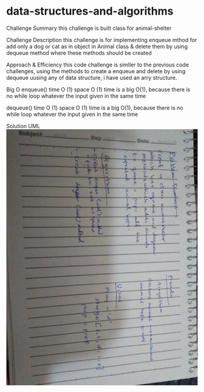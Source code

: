 # data-structures-and-algorithms
Challenge Summary
this challenge is built class for animal-shelter

Challenge Description
this challenge is for implementing enqueue mthod for add only a dog or cat as in object in Animal class & delete them by using dequeue method where these methods should be created

Approach & Efficiency
this code challenge is simller to the previous code challenges, using the methods to create a enqueue and delete by using dequeue uusing any of data structure, i have used an arry structure.

Big O
enqueue()
time O (1) space O (1) time is a big O(1), because there is no while loop whatever the input given in the same time

dequeue()
time O (1) space O (1) time is a big O(1), because there is no while loop whatever the input given in the same time

Solution
UML
![](https://github.com/401-advanced-javascript-bayan/data-structures-and-algorithms/blob/code12/__test__/image/IMG_20200213_224101.jpg)
